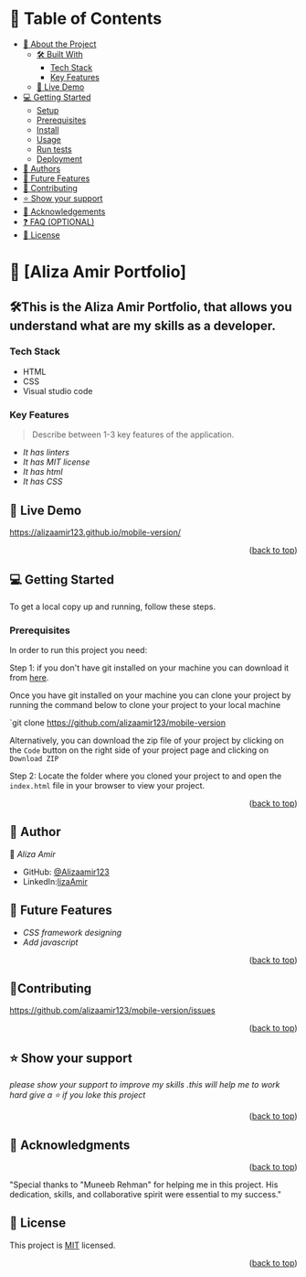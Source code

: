 <!-- TABLE OF CONTENTS -->
# 📗 Table of Contents

- [📖 About the Project](#about-project)
  - [🛠️ Built With](#built-with)
    - [Tech Stack](#tech-stack)
    - [Key Features](#key-features)
  - [🚀 Live Demo](#live-demo)
- [💻 Getting Started](#getting-started)
  - [Setup](#setup)
  - [Prerequisites](#prerequisites)
  - [Install](#install)
  - [Usage](#usage)
  - [Run tests](#run-tests)
  - [Deployment](#triangular_flag_on_post-deployment)
- [👥 Authors](#authors)
- [🔭 Future Features](#future-features)
- [🤝 Contributing](#contributing)
- [⭐️ Show your support](#support)
- [🙏 Acknowledgements](#acknowledgements)
- [❓ FAQ (OPTIONAL)](#faq)
- [📝 License](#license)

<!-- PROJECT DESCRIPTION -->

# 📖 [Aliza Amir Portfolio] <a name="about-project"></a>

## 🛠️This is the Aliza Amir Portfolio, that allows you understand what are my skills as a developer.

### Tech Stack <a name="tech-stack"></a>
- HTML
- CSS
- Visual studio code

<!-- Features -->

### Key Features <a name="key-features"></a>

> Describe between 1-3 key features of the application.

- *It has linters*
- *It has MIT license*
- *It has html*
- *It has CSS*

<!-- LIVE DEMO -->

## 🚀 Live Demo <a name="Setup-mobile-first"></a>
https://alizaamir123.github.io/mobile-version/

<p align="right">(<a href="#readme-top">back to top</a>)</p>

<!-- GETTING STARTED -->

## 💻 Getting Started <a name="getting-started"></a>

To get a local copy up and running, follow these steps.

### Prerequisites
In order to run this project you need:

Step 1: if you don't have git installed on your machine you can download it from [here](https://git-scm.com/downloads).

Once you have git installed on your machine you can clone your project by running the command below to clone your project to your local machine


`git clone https://github.com/alizaamir123/mobile-version

Alternatively, you can download the zip file of your project by clicking on the `Code` button on the right side of your project page and clicking on `Download ZIP`

Step 2: Locate the folder where you cloned your project to and open the `index.html` file in your browser to view your project.

<p align="right">(<a href="#readme-top">back to top</a>)</p>

<!-- AUTHORS -->

## 👥 Author <a name="authors"></a>

👤 *Aliza Amir*

- GitHub: [@Alizaamir123](https://github.com/Alizaamir123)
- LinkedIn:[lizaAmir](https://www.linkedin.com/in/aliza-amir-545196215/)
<!-- FUTURE FEATURES -->

## 🔭 Future Features <a name="future-features"></a>
- *CSS framework designing*
- *Add javascript*

<p align="right">(<a href="#readme-top">back to top</a>)</p>
<!-- CONTRIBUTIng --->

## 🤝Contributing <a name="future-features"></a>

https://github.com/alizaamir123/mobile-version/issues

<p align="right">(<a href="#readme-top">back to top</a>)</p>
<!-- SUPPORT -->

## ⭐️ Show your support <a name="support"></a>
*please show your support to improve my skills .this will help me to work hard give a ⭐️ if you loke this project*

<p align="right">(<a href="#readme-top">back to top</a>)</p>
<!-- ACKNOWLEDGEMENTS -->

## 🙏 Acknowledgments <a name="acknowledgements"></a>

<p align="right">(<a href="#readme-top">back to top</a>)</p>
"Special thanks to "Muneeb Rehman" for helping me in this project. His dedication, skills, and collaborative spirit were essential to my success."

<!-- LICENSE -->

## 📝 License <a name="license"></a>

This project is [MIT](https://github.com/alizaamir123/mobile-version/blob/new-branch/MIT.md) licensed.


<p align="right">(<a href="#readme-top">back to top</a>)</p>